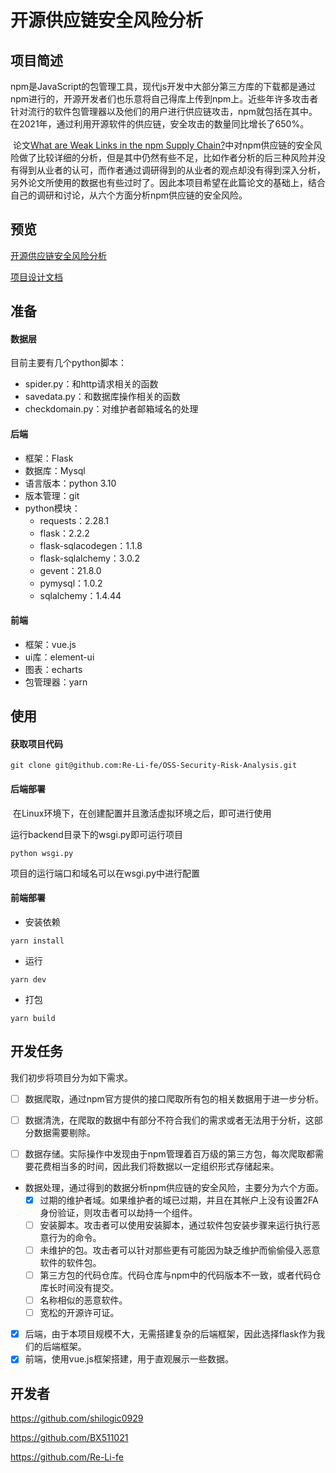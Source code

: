 # 开源供应链安全风险分析

## 项目简述

​	npm是JavaScript的包管理工具，现代js开发中大部分第三方库的下载都是通过npm进行的，开源开发者们也乐意将自己得库上传到npm上。近些年许多攻击者针对流行的软件包管理器以及他们的用户进行供应链攻击，npm就包括在其中。在2021年，通过利用开源软件的供应链，安全攻击的数量同比增长了650%。

​	论文[What are Weak Links in the npm Supply Chain?](https://arxiv.org/abs/2112.10165v2)中对npm供应链的安全风险做了比较详细的分析，但是其中仍然有些不足，比如作者分析的后三种风险并没有得到从业者的认可，而作者通过调研得到的从业者的观点却没有得到深入分析，另外论文所使用的数据也有些过时了。因此本项目希望在此篇论文的基础上，结合自己的调研和讨论，从六个方面分析npm供应链的安全风险。

## 预览

[开源供应链安全风险分析](http://ossd.retools.space/)

[项目设计文档](https://blog.csdn.net/weixin_47231648/article/details/127876587)


## 准备

#### 数据层

目前主要有几个python脚本：

* spider.py：和http请求相关的函数
* savedata.py：和数据库操作相关的函数
* checkdomain.py：对维护者邮箱域名的处理

#### 后端

- 框架：Flask
- 数据库：Mysql
- 语言版本：python 3.10
- 版本管理：git
- python模块：
  - requests：2.28.1
  - flask：2.2.2
  - flask-sqlacodegen：1.1.8
  - flask-sqlalchemy：3.0.2
  - gevent：21.8.0
  - pymysql：1.0.2
  - sqlalchemy：1.4.44

#### 前端

* 框架：vue.js
* ui库：element-ui
* 图表：echarts
* 包管理器：yarn

## 使用

#### 获取项目代码

```
git clone git@github.com:Re-Li-fe/OSS-Security-Risk-Analysis.git
```

#### 后端部署

​	在Linux环境下，在创建配置并且激活虚拟环境之后，即可进行使用

运行backend目录下的wsgi.py即可运行项目

```
python wsgi.py
```

项目的运行端口和域名可以在wsgi.py中进行配置

#### 前端部署

- 安装依赖

```
yarn install
```

- 运行

```
yarn dev
```

- 打包

```
yarn build
```

## 开发任务

我们初步将项目分为如下需求。

 - [ ] 数据爬取，通过npm官方提供的接口爬取所有包的相关数据用于进一步分析。

 - [ ] 数据清洗，在爬取的数据中有部分不符合我们的需求或者无法用于分析，这部分数据需要剔除。
 - [ ] 数据存储。实际操作中发现由于npm管理着百万级的第三方包，每次爬取都需要花费相当多的时间，因此我们将数据以一定组织形式存储起来。
* 数据处理，通过得到的数据分析npm供应链的安全风险，主要分为六个方面。
  - [x] 过期的维护者域。如果维护者的域已过期，并且在其帐户上没有设置2FA身份验证，则攻击者可以劫持一个组件。
  - [ ] 安装脚本。攻击者可以使用安装脚本，通过软件包安装步骤来运行执行恶意行为的命令。
  - [ ] 未维护的包。攻击者可以针对那些更有可能因为缺乏维护而偷偷侵入恶意软件的软件包。
  - [ ] 第三方包的代码仓库。代码仓库与npm中的代码版本不一致，或者代码仓库长时间没有提交。
  - [ ] 名称相似的恶意软件。
  - [ ] 宽松的开源许可证。
 - [x] 后端，由于本项目规模不大，无需搭建复杂的后端框架，因此选择flask作为我们的后端框架。
 - [x] 前端，使用vue.js框架搭建，用于直观展示一些数据。

## 开发者

https://github.com/shilogic0929

https://github.com/BX511021

https://github.com/Re-Li-fe